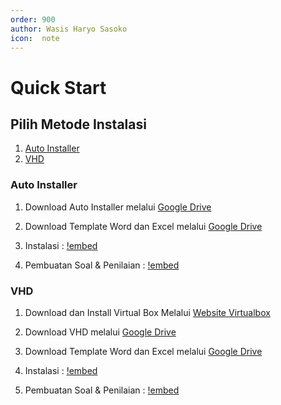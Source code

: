```yaml
---
order: 900
author: Wasis Haryo Sasoko
icon:  note
---
```


# Quick Start

## Pilih Metode Instalasi
1. [Auto Installer](#auto-installer)
2. [VHD](#vhd)

### Auto Installer

1. Download Auto Installer melalui [Google Drive](https://bimasoft.web.id/gdrive/)
2. Download Template Word dan Excel melalui [Google Drive](https://bimasoft.web.id/gdrive/)
3. Instalasi :
[!embed](https://www.youtube.com/watch?v=Wuab1sS0Qfs)

4. Pembuatan Soal & Penilaian :
[!embed](https://www.youtube.com/watch?v=113oO1p_qZk)

### VHD
1. Download dan Install Virtual Box Melalui [Website Virtualbox](https://virtualbox.org)
2. Download VHD melalui [Google Drive](https://bimasoft.web.id/gdrive/)
3. Download Template Word dan Excel melalui [Google Drive](https://bimasoft.web.id/gdrive/)
4. Instalasi :
[!embed](https://www.youtube.com/watch?v=oAxp1WbiegY)

5. Pembuatan Soal & Penilaian :
[!embed](https://www.youtube.com/watch?v=rr5uDN_hlKw)
